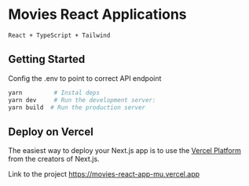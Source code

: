 # Movies React Applications

`React + TypeScript + Tailwind`

## Getting Started

Config the .env to point to correct API endpoint

```bash
yarn         # Instal deps
yarn dev     # Run the development server:
yarn build  # Run the production server
```

## Deploy on Vercel

The easiest way to deploy your Next.js app is to use the [Vercel Platform](https://vercel.com/new?utm_medium=default-template&filter=next.js&utm_source=create-next-app&utm_campaign=create-next-app-readme) from the creators of Next.js.

Link to the project https://movies-react-app-mu.vercel.app
